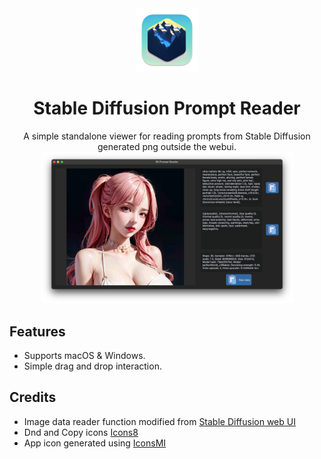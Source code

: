 <div align="center">
<img src="/resources/icon.png" width=20% height=20%>
<h1>Stable Diffusion Prompt Reader</h1>
A simple standalone viewer for reading prompts from Stable Diffusion generated png outside the webui.
<img src="/images/ScreenShot.png" width=80% height=80%>
</div>

## Features
- Supports macOS & Windows.
- Simple drag and drop interaction.

## Credits
- Image data reader function modified from [Stable Diffusion web UI](https://github.com/AUTOMATIC1111/stable-diffusion-webui/)
- Dnd and Copy icons [Icons8](https://icons8.com/)
- App icon generated using [IconsMI](https://huggingface.co/jvkape/IconsMI-AppIconsModelforSD)
